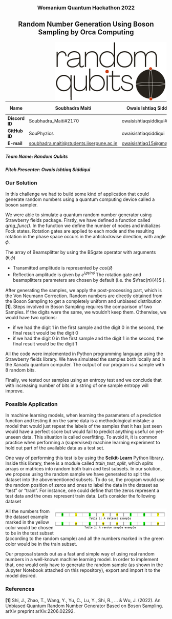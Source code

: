
<h3 align="center"> Womanium Quantum Hackathon 2022 </h3>
<h2 align="center"> Random Number Generation Using Boson Sampling by Orca Computing</h2>

<p align="center">
  <img style="float: right;" src="LogoNarrow.png" width="350">
</p>


|   **Name**| **Soubhadra Maiti**                      | **Owais Ishtiaq Siddiqui** | **Suzielli Mendonça** | **Zeynep Kılıç**          |
|----------------|------------------------------------------|----------------------------|-----------------------|---------------------------|
| **Discord ID** | Soubhadra_Maiti#2170                     | owaisishtiaqsiddiqui#4549  | Suzielli#5080         | paperfrog#7510            |
| **GitHub ID**  | SouPhyzics                               | owaisishtiaqsiddiqui       | Suzielli-m            | paperfrogs                | 
| **E-mail**     | soubhadra.maiti@students.iiserpune.ac.in | owaisishtiaq15@gmail.com   | suzielli@usp.br       | zeynepkilic3663@gmail.com |   

##### Team Name: Random Qubits 
##### Pitch Presenter: Owais Ishtiaq Siddiqui

### Our Solution	 

In this challenge we had to build some kind of application that could generate random numbers using a quantum computing device called a boson sampler.  

We were able to simulate a quantum random number generator using Strawberry fields package. Firstly, we have defined a function called _qrng_func()_. In the function we define the number of nodes and initializes Fock states. Rotation gates are applied to each mode and the resulting rotation in the phase space occurs in the anticlockwise direction, with angle 𝜙. 

The array of Beamsplitter by using the BSgate operator with arguments (𝜃,𝜙)  
* Transmitted amplitude is represented by $cos(𝜃)$
* Reflection amplitude is given by $e^{i𝜙sin𝜃}$
The rotation gate and beamsplitters parameters are chosen by default (i.e. the $\frac{𝜋}{4}$ ).

After generating the samples, we apply the post-processing part, which is the Von Neumann Correction. Random numbers are directly obtained from the Boson Sampling to get a completely uniform and unbiased distribution **[1]**. Steps involved in Boson Sampling requires the comparison of two Samples. If the digits were the same, we wouldn’t keep them. Otherwise, we would have two options: 

* if we had the digit 1 in the first sample and the digit 0 in the second, the final result would be the digit 0 
* if we had the digit 0 in the first sample and the digit 1 in the second, the final result would be the digit 1

All the code were implemented in Python programming language using the Strawberry fields library. We have simulated the samples both locally and in the Xanadu quantum computer. The output of our program is a sample with 8 random bits. 

Finally, we tested our samples using an entropy test and we conclude that with increasing number of bits in a string of one sample entropy will improve. 

### Possible Application 

In machine learning models, when learning the parameters of a prediction function and testing it on the same data is a methodological mistake: a model that would just repeat the labels of the samples that it has just seen would have a perfect score but would fail to predict anything useful on yet-unseen data. This situation is called overfitting. To avoid it, it is common practice when performing a (supervised) machine learning experiment to hold out part of the available data as a test set. 

One way of performing this test is by using the **Scikit-Learn** Python library. Inside this library, there is a module called *train_test_split*, which splits arrays or matrices into random both train and test subsets. In our solution, we propose using the random sample we have generated to split the dataset into the abovementioned subsets. To do so, the program would use the random position of zeros and ones to label the data in the dataset as “test” or “train”. For instance, one could define that the zeros represent a test data and the ones represent train data. Let’s consider the following dataset  

<p align="center">
  <img style="float: right;" src="table.png" width="350">
</p>
 

All the numbers from the dataset example marked in the yellow color would be chosen to be in the test subset (according to the random sample) and all the numbers marked in the green color would be in the train subset. 

Our proposal stands out as a fast and simple way of using real random numbers in a well-known machine learning model. In order to implement that, one would only have to generate the random sample (as shown in the Jupyter Notebook attached on this repository), export and import it to the model desired. 

### References 

**[1]** Shi, J., Zhao, T., Wang, Y., Yu, C., Lu, Y., Shi, R., ... & Wu, J. (2022). An Unbiased Quantum Random Number Generator Based on Boson Sampling. arXiv preprint arXiv:2206.02292. 
